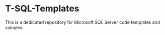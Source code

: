 # T-SQL-Templates
This is a dedicated repository for Microsoft SQL Server code templates and samples.
